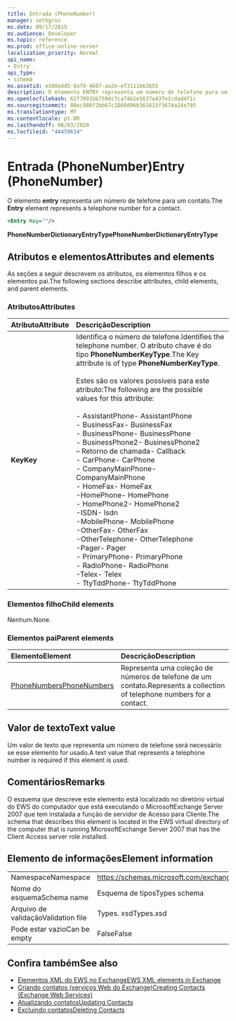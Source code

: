 ```yaml
---
title: Entrada (PhoneNumber)
manager: sethgros
ms.date: 09/17/2015
ms.audience: Developer
ms.topic: reference
ms.prod: office-online-server
localization_priority: Normal
api_name:
- Entry
api_type:
- schema
ms.assetid: e3d0a4d5-8af8-4607-aa2e-ef3111b63b55
description: O elemento ENTRY representa um número de telefone para um contato.
ms.openlocfilehash: 62f7091bb750dc7ca74b1e5637a437e2cdad4f1c
ms.sourcegitcommit: 88ec988f2bb67c1866d06b361615f3674a24e795
ms.translationtype: MT
ms.contentlocale: pt-BR
ms.lasthandoff: 06/03/2020
ms.locfileid: "44459634"
---
```

# <a name="entry-phonenumber"></a><span data-ttu-id="3e8a3-103">Entrada (PhoneNumber)</span><span class="sxs-lookup"><span data-stu-id="3e8a3-103">Entry (PhoneNumber)</span></span>

<span data-ttu-id="3e8a3-104">O elemento **entry** representa um número de telefone para um contato.</span><span class="sxs-lookup"><span data-stu-id="3e8a3-104">The **Entry** element represents a telephone number for a contact.</span></span> 
  
```xml
<Entry Key=""/>
```

 <span data-ttu-id="3e8a3-105">**PhoneNumberDictionaryEntryType**</span><span class="sxs-lookup"><span data-stu-id="3e8a3-105">**PhoneNumberDictionaryEntryType**</span></span>
## <a name="attributes-and-elements"></a><span data-ttu-id="3e8a3-106">Atributos e elementos</span><span class="sxs-lookup"><span data-stu-id="3e8a3-106">Attributes and elements</span></span>

<span data-ttu-id="3e8a3-107">As seções a seguir descrevem os atributos, os elementos filhos e os elementos pai.</span><span class="sxs-lookup"><span data-stu-id="3e8a3-107">The following sections describe attributes, child elements, and parent elements.</span></span>
  
### <a name="attributes"></a><span data-ttu-id="3e8a3-108">Atributos</span><span class="sxs-lookup"><span data-stu-id="3e8a3-108">Attributes</span></span>

|<span data-ttu-id="3e8a3-109">**Atributo**</span><span class="sxs-lookup"><span data-stu-id="3e8a3-109">**Attribute**</span></span>|<span data-ttu-id="3e8a3-110">**Descrição**</span><span class="sxs-lookup"><span data-stu-id="3e8a3-110">**Description**</span></span>|
|:-----|:-----|
|<span data-ttu-id="3e8a3-111">**Key**</span><span class="sxs-lookup"><span data-stu-id="3e8a3-111">**Key**</span></span> <br/> | <span data-ttu-id="3e8a3-112">Identifica o número de telefone.</span><span class="sxs-lookup"><span data-stu-id="3e8a3-112">Identifies the telephone number.</span></span> <span data-ttu-id="3e8a3-113">O atributo chave é do tipo **PhoneNumberKeyType**.</span><span class="sxs-lookup"><span data-stu-id="3e8a3-113">The Key attribute is of type **PhoneNumberKeyType**.</span></span><br/><br/> <span data-ttu-id="3e8a3-114">Estes são os valores possíveis para este atributo:</span><span class="sxs-lookup"><span data-stu-id="3e8a3-114">The following are the possible values for this attribute:</span></span><br/><br/><span data-ttu-id="3e8a3-115">- AssistantPhone</span><span class="sxs-lookup"><span data-stu-id="3e8a3-115">-  AssistantPhone</span></span>  <br/><span data-ttu-id="3e8a3-116">- BusinessFax</span><span class="sxs-lookup"><span data-stu-id="3e8a3-116">-  BusinessFax</span></span>  <br/><span data-ttu-id="3e8a3-117">- BusinessPhone</span><span class="sxs-lookup"><span data-stu-id="3e8a3-117">-  BusinessPhone</span></span>  <br/><span data-ttu-id="3e8a3-118">- BusinessPhone2</span><span class="sxs-lookup"><span data-stu-id="3e8a3-118">-  BusinessPhone2</span></span>  <br/><span data-ttu-id="3e8a3-119">– Retorno de chamada</span><span class="sxs-lookup"><span data-stu-id="3e8a3-119">-  Callback</span></span>  <br/><span data-ttu-id="3e8a3-120">- CarPhone</span><span class="sxs-lookup"><span data-stu-id="3e8a3-120">-  CarPhone</span></span>  <br/><span data-ttu-id="3e8a3-121">- CompanyMainPhone</span><span class="sxs-lookup"><span data-stu-id="3e8a3-121">-  CompanyMainPhone</span></span>  <br/><span data-ttu-id="3e8a3-122">- HomeFax</span><span class="sxs-lookup"><span data-stu-id="3e8a3-122">-  HomeFax</span></span>  <br/><span data-ttu-id="3e8a3-123">-HomePhone</span><span class="sxs-lookup"><span data-stu-id="3e8a3-123">-  HomePhone</span></span>  <br/><span data-ttu-id="3e8a3-124">- HomePhone2</span><span class="sxs-lookup"><span data-stu-id="3e8a3-124">-  HomePhone2</span></span>  <br/><span data-ttu-id="3e8a3-125">-ISDN</span><span class="sxs-lookup"><span data-stu-id="3e8a3-125">-  Isdn</span></span>  <br/><span data-ttu-id="3e8a3-126">-MobilePhone</span><span class="sxs-lookup"><span data-stu-id="3e8a3-126">-  MobilePhone</span></span>  <br/><span data-ttu-id="3e8a3-127">-OtherFax</span><span class="sxs-lookup"><span data-stu-id="3e8a3-127">-  OtherFax</span></span>  <br/><span data-ttu-id="3e8a3-128">-OtherTelephone</span><span class="sxs-lookup"><span data-stu-id="3e8a3-128">-  OtherTelephone</span></span>  <br/><span data-ttu-id="3e8a3-129">-Pager</span><span class="sxs-lookup"><span data-stu-id="3e8a3-129">-  Pager</span></span>  <br/><span data-ttu-id="3e8a3-130">- PrimaryPhone</span><span class="sxs-lookup"><span data-stu-id="3e8a3-130">-  PrimaryPhone</span></span>  <br/><span data-ttu-id="3e8a3-131">- RadioPhone</span><span class="sxs-lookup"><span data-stu-id="3e8a3-131">-  RadioPhone</span></span>  <br/><span data-ttu-id="3e8a3-132">-Telex</span><span class="sxs-lookup"><span data-stu-id="3e8a3-132">-  Telex</span></span>  <br/><span data-ttu-id="3e8a3-133">- TtyTddPhone</span><span class="sxs-lookup"><span data-stu-id="3e8a3-133">-  TtyTddPhone</span></span>  <br/> |
   
### <a name="child-elements"></a><span data-ttu-id="3e8a3-134">Elementos filho</span><span class="sxs-lookup"><span data-stu-id="3e8a3-134">Child elements</span></span>

<span data-ttu-id="3e8a3-135">Nenhum.</span><span class="sxs-lookup"><span data-stu-id="3e8a3-135">None.</span></span>
  
### <a name="parent-elements"></a><span data-ttu-id="3e8a3-136">Elementos pai</span><span class="sxs-lookup"><span data-stu-id="3e8a3-136">Parent elements</span></span>

|<span data-ttu-id="3e8a3-137">**Elemento**</span><span class="sxs-lookup"><span data-stu-id="3e8a3-137">**Element**</span></span>|<span data-ttu-id="3e8a3-138">**Descrição**</span><span class="sxs-lookup"><span data-stu-id="3e8a3-138">**Description**</span></span>|
|:-----|:-----|
|[<span data-ttu-id="3e8a3-139">PhoneNumbers</span><span class="sxs-lookup"><span data-stu-id="3e8a3-139">PhoneNumbers</span></span>](phonenumbers.md) <br/> |<span data-ttu-id="3e8a3-140">Representa uma coleção de números de telefone de um contato.</span><span class="sxs-lookup"><span data-stu-id="3e8a3-140">Represents a collection of telephone numbers for a contact.</span></span>  <br/> |
   
## <a name="text-value"></a><span data-ttu-id="3e8a3-141">Valor de texto</span><span class="sxs-lookup"><span data-stu-id="3e8a3-141">Text value</span></span>

<span data-ttu-id="3e8a3-142">Um valor de texto que representa um número de telefone será necessário se esse elemento for usado.</span><span class="sxs-lookup"><span data-stu-id="3e8a3-142">A text value that represents a telephone number is required if this element is used.</span></span>
  
## <a name="remarks"></a><span data-ttu-id="3e8a3-143">Comentários</span><span class="sxs-lookup"><span data-stu-id="3e8a3-143">Remarks</span></span>

<span data-ttu-id="3e8a3-144">O esquema que descreve este elemento está localizado no diretório virtual do EWS do computador que está executando o MicrosoftExchange Server 2007 que tem instalada a função de servidor de Acesso para Cliente.</span><span class="sxs-lookup"><span data-stu-id="3e8a3-144">The schema that describes this element is located in the EWS virtual directory of the computer that is running MicrosoftExchange Server 2007 that has the Client Access server role installed.</span></span>
  
## <a name="element-information"></a><span data-ttu-id="3e8a3-145">Elemento de informações</span><span class="sxs-lookup"><span data-stu-id="3e8a3-145">Element information</span></span>

|||
|:-----|:-----|
|<span data-ttu-id="3e8a3-146">Namespace</span><span class="sxs-lookup"><span data-stu-id="3e8a3-146">Namespace</span></span>  <br/> |https://schemas.microsoft.com/exchange/services/2006/types  <br/> |
|<span data-ttu-id="3e8a3-147">Nome do esquema</span><span class="sxs-lookup"><span data-stu-id="3e8a3-147">Schema name</span></span>  <br/> |<span data-ttu-id="3e8a3-148">Esquema de tipos</span><span class="sxs-lookup"><span data-stu-id="3e8a3-148">Types schema</span></span>  <br/> |
|<span data-ttu-id="3e8a3-149">Arquivo de validação</span><span class="sxs-lookup"><span data-stu-id="3e8a3-149">Validation file</span></span>  <br/> |<span data-ttu-id="3e8a3-150">Types. xsd</span><span class="sxs-lookup"><span data-stu-id="3e8a3-150">Types.xsd</span></span>  <br/> |
|<span data-ttu-id="3e8a3-151">Pode estar vazio</span><span class="sxs-lookup"><span data-stu-id="3e8a3-151">Can be empty</span></span>  <br/> |<span data-ttu-id="3e8a3-152">False</span><span class="sxs-lookup"><span data-stu-id="3e8a3-152">False</span></span>  <br/> |
   
## <a name="see-also"></a><span data-ttu-id="3e8a3-153">Confira também</span><span class="sxs-lookup"><span data-stu-id="3e8a3-153">See also</span></span>

- [<span data-ttu-id="3e8a3-154">Elementos XML do EWS no Exchange</span><span class="sxs-lookup"><span data-stu-id="3e8a3-154">EWS XML elements in Exchange</span></span>](ews-xml-elements-in-exchange.md)
- [<span data-ttu-id="3e8a3-155">Criando contatos (serviços Web do Exchange)</span><span class="sxs-lookup"><span data-stu-id="3e8a3-155">Creating Contacts (Exchange Web Services)</span></span>](https://msdn.microsoft.com/library/4845917e-70d1-481c-bbd7-011ec6571789%28Office.15%29.aspx) 
- [<span data-ttu-id="3e8a3-156">Atualizando contatos</span><span class="sxs-lookup"><span data-stu-id="3e8a3-156">Updating Contacts</span></span>](https://msdn.microsoft.com/library/9a865953-b94a-4229-b632-2dee433314be%28Office.15%29.aspx)  
- [<span data-ttu-id="3e8a3-157">Excluindo contatos</span><span class="sxs-lookup"><span data-stu-id="3e8a3-157">Deleting Contacts</span></span>](https://msdn.microsoft.com/library/fcc3dc84-cd3e-455e-a1a7-ae6921c9b588%28Office.15%29.aspx)

